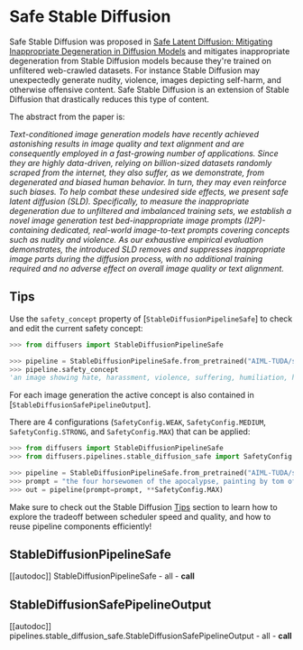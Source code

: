 <!--Copyright 2024 The HuggingFace Team. All rights reserved.

Licensed under the Apache License, Version 2.0 (the "License"); you may not use this file except in compliance with
the License. You may obtain a copy of the License at

http://www.apache.org/licenses/LICENSE-2.0

Unless required by applicable law or agreed to in writing, software distributed under the License is distributed on
an "AS IS" BASIS, WITHOUT WARRANTIES OR CONDITIONS OF ANY KIND, either express or implied. See the License for the
specific language governing permissions and limitations under the License.
-->

# Safe Stable Diffusion

Safe Stable Diffusion was proposed in [Safe Latent Diffusion: Mitigating Inappropriate Degeneration in Diffusion Models](https://huggingface.co/papers/2211.05105) and mitigates inappropriate degeneration from Stable Diffusion models because they're trained on unfiltered web-crawled datasets. For instance Stable Diffusion may unexpectedly generate nudity, violence, images depicting self-harm, and otherwise offensive content. Safe Stable Diffusion is an extension of Stable Diffusion that drastically reduces this type of content.

The abstract from the paper is:

*Text-conditioned image generation models have recently achieved astonishing results in image quality and text alignment and are consequently employed in a fast-growing number of applications. Since they are highly data-driven, relying on billion-sized datasets randomly scraped from the internet, they also suffer, as we demonstrate, from degenerated and biased human behavior. In turn, they may even reinforce such biases. To help combat these undesired side effects, we present safe latent diffusion (SLD). Specifically, to measure the inappropriate degeneration due to unfiltered and imbalanced training sets, we establish a novel image generation test bed-inappropriate image prompts (I2P)-containing dedicated, real-world image-to-text prompts covering concepts such as nudity and violence. As our exhaustive empirical evaluation demonstrates, the introduced SLD removes and suppresses inappropriate image parts during the diffusion process, with no additional training required and no adverse effect on overall image quality or text alignment.*

## Tips

Use the `safety_concept` property of [`StableDiffusionPipelineSafe`] to check and edit the current safety concept:

```python
>>> from diffusers import StableDiffusionPipelineSafe

>>> pipeline = StableDiffusionPipelineSafe.from_pretrained("AIML-TUDA/stable-diffusion-safe")
>>> pipeline.safety_concept
'an image showing hate, harassment, violence, suffering, humiliation, harm, suicide, sexual, nudity, bodily fluids, blood, obscene gestures, illegal activity, drug use, theft, vandalism, weapons, child abuse, brutality, cruelty'
```
For each image generation the active concept is also contained in [`StableDiffusionSafePipelineOutput`].

There are 4 configurations (`SafetyConfig.WEAK`, `SafetyConfig.MEDIUM`, `SafetyConfig.STRONG`, and `SafetyConfig.MAX`) that can be applied:

```python
>>> from diffusers import StableDiffusionPipelineSafe
>>> from diffusers.pipelines.stable_diffusion_safe import SafetyConfig

>>> pipeline = StableDiffusionPipelineSafe.from_pretrained("AIML-TUDA/stable-diffusion-safe")
>>> prompt = "the four horsewomen of the apocalypse, painting by tom of finland, gaston bussiere, craig mullins, j. c. leyendecker"
>>> out = pipeline(prompt=prompt, **SafetyConfig.MAX)
```

<Tip>

Make sure to check out the Stable Diffusion [Tips](fort-obsidian/diffusers/docs/source/en/api/pipelines/stable_diffusion/overview.md#tips) section to learn how to explore the tradeoff between scheduler speed and quality, and how to reuse pipeline components efficiently!

</Tip>

## StableDiffusionPipelineSafe

[[autodoc]] StableDiffusionPipelineSafe
	- all
	- __call__

## StableDiffusionSafePipelineOutput

[[autodoc]] pipelines.stable_diffusion_safe.StableDiffusionSafePipelineOutput
	- all
	- __call__

